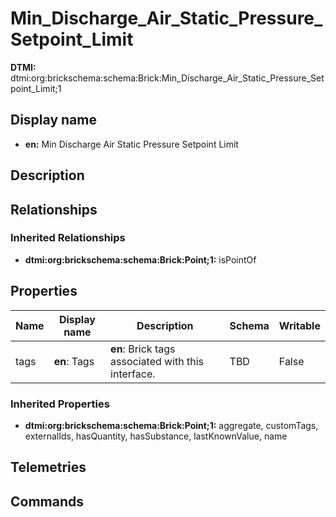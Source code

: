 # Min_Discharge_Air_Static_Pressure_Setpoint_Limit
**DTMI:** dtmi:org:brickschema:schema:Brick:Min_Discharge_Air_Static_Pressure_Setpoint_Limit;1
## Display name
- **en:** Min Discharge Air Static Pressure Setpoint Limit
## Description
## Relationships
### Inherited Relationships
* **dtmi:org:brickschema:schema:Brick:Point;1:** isPointOf
## Properties
|Name|Display name|Description|Schema|Writable|
|-|-|-|-|-|
|tags|**en**: Tags|**en**: Brick tags associated with this interface.|TBD|False|
### Inherited Properties
* **dtmi:org:brickschema:schema:Brick:Point;1:** aggregate, customTags, externalIds, hasQuantity, hasSubstance, lastKnownValue, name
## Telemetries
## Commands

